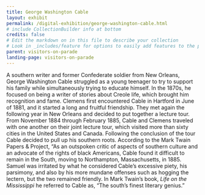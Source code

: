 ```yaml
---
title: George Washington Cable
layout: exhibit
permalink: /digital-exhibition/george-washington-cable.html
# include CollectionBuilder info at bottom
credits: false
# Edit the markdown on in this file to describe your collection
# Look in _includes/feature for options to easily add features to the page
parent: visitors-on-parade
landing-page: visitors-on-parade
---
```


A southern writer and former Confederate soldier from New Orleans, George Washington Cable struggled as a young teenager to try to support his family while simultaneously trying to educate himself. In the 1870s, he focused on being a writer of stories about Creole life, which brought him recognition and fame. Clemens first encountered Cable in Hartford in June of 1881, and it started a long and fruitful friendship. They met again the following year in New Orleans and decided to put together a lecture tour. From November 1884 through February 1885, Cable and Clemens traveled with one another on their joint lecture tour, which visited more than sixty cities in the United States and Canada. Following the conclusion of the tour Cable decided to pull up his southern roots. According to the Mark Twain Papers & Project, “As an outspoken critic of aspects of southern culture and an advocate of the rights of black Americans, Cable found it difficult to remain in the South, moving to Northampton, Massachusetts, in 1885. Samuel was irritated by what he considered Cable’s excessive piety, his parsimony, and also by his more mundane offenses such as hogging the lectern, but the two remained friendly. In Mark Twain’s book, _Life on the Mississippi_ he referred to Cable as, “The south’s finest literary genius.” 
